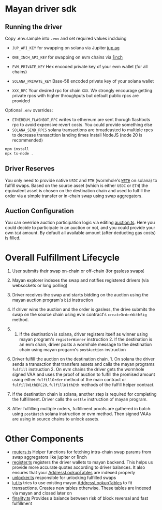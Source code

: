 # Mayan driver sdk

## Running the driver

Copy .env.sample into `.env` and set required values inclduing

-   `JUP_API_KEY` for swapping on solana via Jupiter [jup.ag](https://station.jup.ag/docs/apis/swap-api)
-   `ONE_INCH_API_KEY` for swapping on evm chains via [1inch](https://portal.1inch.dev/)

-   `EVM_PRIVATE_KEY` Hex encoded private key of your evm wallet (for all chains)
-   `SOLANA_PRIVATE_KEY` Base-58 encoded private key of your solana wallet

-   `XXX_RPC` Your desired rpc for chain `XXX`. We strongly encourage getting private rpcs with higher throughputs but default public rpcs are provided

Optional `.env` overrides:

-   `ETHEREUM_FLASHBOT_RPC` writes to ethereum are sent thorugh flashbots rpc to avoid expensive revert costs. You could provide something else
-   `SOLANA_SEND_RPCS` solana transactions are broadcasted to multiple rpcs to decrease transacttion landing times
    Install NodeJS (node 20 is recommended)

```bash
npm install
npx ts-node .
```

## Driver Reserves

You only need to provide native `USDC` and `ETH` (wormhole's [`WETH`](https://solscan.io/account/7vfCXTUXx5WJV5JADk17DUJ4ksgau7utNKj4b963voxs) on solana) to fulfill swaps. Based on the source asset (which is either `USDC` or `ETH`) the equivalent asset is chosen on the destination chain and used to fulfill the order via a simple transfer or in-chain swap using swap aggregators.

## Auction Configuration

You can override auction participation logic via editing [auction.ts](src/auction.ts). Here you could decide to participate in an auction or not, and you could provide your own `bid` amount. By default all available amount (after deducting gas costs) is filled.

# Overall Fulfillment Lifecycle

1. User submits their swap on-chain or off-chain (for gasless swaps)
2. Mayan explorer indexes the swap and notifies registered drivers (via websockets or long polling)
3. Driver receives the swap and starts bidding on the auction using the mayan auction program's `bid` instruction
4. If driver wins the auction and the order is gasless, the drive submits the swap on the source chain using evm contract's `createOrderWithSig` method.

5.  1. If the destination is solana, driver registers itself as winner using mayan program's `registerWinner` instruction 2. If the destination is an evm chain, driver posts a wormhole message to the destination chain using mayan progarm's `postAuction` instruction

6. Driver fulfill the auction on the destination chain. 1. On solana the driver sends a transaction that transfers assets and calls the mayan programs `fulfill` instruction 2. On evm chains the driver gets the wormhole signed VAA and uses the proof of auction to fulfill the promised amount using either `fulfillOrder` method of the main contract or
   `fulfillWithERC20,fulfillWithEth` methods of the fulfill helper contract.

7. If the destination chain is solana, another step is required for completing the fulfillment. Driver calls the `settle` instruction of mayan program.

8. After fulfilling multiple orders, fulfillment proofs are gathered in batch using `postBatch` solana instruction or evm method. Then signed VAAs are using in source chains to unlock assets.

# Other Components

-   [routers.ts](src/driver/routers.ts) Helper functions for fetching intra-chain swap params from swap aggregators like jupiter or 1inch
-   [register.ts](src/driver/register.ts) registers the driver wallets to mayan backend. This helps us provide more accurate quotes according to driver balances. It also ensures that your [AddressLookupTables](https://solana.com/docs/advanced/lookup-tables) are indexed properly
-   [unlocker.ts](src/driver/unlocker.ts) responsible for unlocking fulfilled swaps
-   [lut.ts](src/utils/lut.ts) tries to use existing mayan [AddressLookupTables](https://solana.com/docs/advanced/lookup-tables) to fit transactions. Creates new tables otherwise. These tables are indexed via mayan and closed later on
-   [finality.ts](src/utils/finality.ts) Provides a balance between risk of block reversal and fast fulfillment

